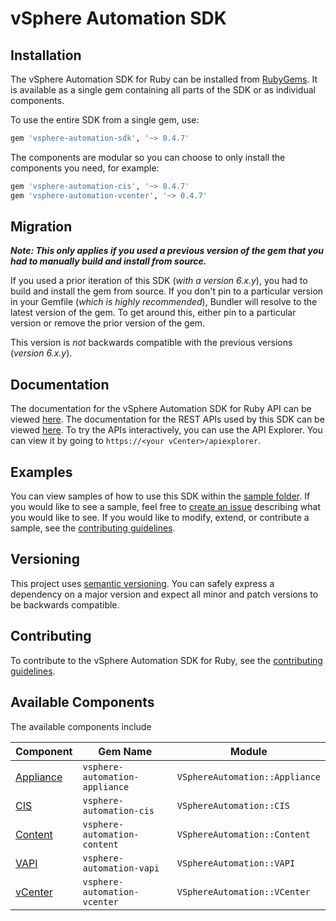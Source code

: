 # vSphere Automation SDK

## Installation

The vSphere Automation SDK for Ruby can be installed from [RubyGems](https://rubygems.org). It is available as a single gem containing all parts of the SDK or as individual components.

To use the entire SDK from a single gem, use:

```ruby
gem 'vsphere-automation-sdk', '~> 0.4.7'
```

The components are modular so you can choose to only install the components you need, for example:

```ruby
gem 'vsphere-automation-cis', '~> 0.4.7'
gem 'vsphere-automation-vcenter', '~> 0.4.7'
```

## Migration

_**Note: This only applies if you used a previous version of the gem that you had to manually build and install from source.**_

If you used a prior iteration of this SDK (_with a version 6.x.y_), you had to build and install the gem from source. If you don't pin to a particular version in your Gemfile (_which is highly recommended_), Bundler will resolve to the latest version of the gem. To get around this, either pin to a particular version or remove the prior version of the gem.

This version is _not_ backwards compatible with the previous versions (_version 6.x.y_).

## Documentation

The documentation for the vSphere Automation SDK for Ruby API can be viewed [here](https://vmware.github.io/vsphere-automation-sdk-ruby). The documentation for the REST APIs used by this SDK can be viewed [here](https://vmware.github.io/vsphere-automation-sdk-rest/vsphere). To try the APIs interactively, you can use the API Explorer. You can view it by going to `https://<your vCenter>/apiexplorer`.

## Examples

You can view samples of how to use this SDK within the [sample folder](samples/). If you would like to see a sample, feel free to [create an issue](https://github.com/vmware/vsphere-automation-sdk-ruby/issues) describing what you would like to see. If you would like to modify, extend, or contribute a sample, see the [contributing guidelines](CONTRIBUTING.md).

## Versioning

This project uses [semantic versioning](https://semver.org/). You can safely express a dependency on a major version and expect all minor and patch versions to be backwards compatible.

## Contributing

To contribute to the vSphere Automation SDK for Ruby, see the [contributing guidelines](CONTRIBUTING.md).

## Available Components

The available components include

| Component               | Gem Name                       | Module                         |
| ----------------------- | ------------------------------ | ------------------------------ |
| [Appliance](appliance/) | `vsphere-automation-appliance` | `VSphereAutomation::Appliance` |
| [CIS](cis/)             | `vsphere-automation-cis`       | `VSphereAutomation::CIS`       |
| [Content](content/)     | `vsphere-automation-content`   | `VSphereAutomation::Content`   |
| [VAPI](vapi/)           | `vsphere-automation-vapi`      | `VSphereAutomation::VAPI`      |
| [vCenter](vcenter/)     | `vsphere-automation-vcenter`   | `VSphereAutomation::VCenter`   |
